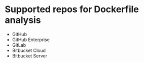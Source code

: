 # Supported repos for Dockerfile analysis

* GitHub
* GitHub Enterprise
* GitLab
* Bitbucket Cloud
* Bitbucket Server
